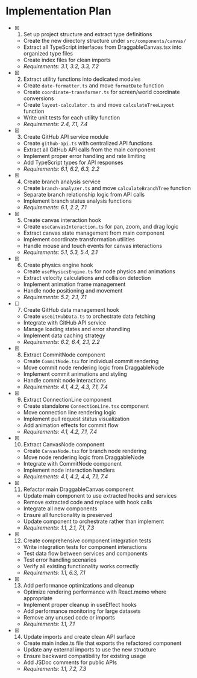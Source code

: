 # Implementation Plan

- [x] 1. Set up project structure and extract type definitions
  - Create the new directory structure under `src/components/canvas/`
  - Extract all TypeScript interfaces from DraggableCanvas.tsx into organized type files
  - Create index files for clean imports
  - _Requirements: 3.1, 3.2, 3.3, 7.2_

- [x] 2. Extract utility functions into dedicated modules
  - Create `date-formatter.ts` and move `formatDate` function
  - Create `coordinate-transformer.ts` for screen/world coordinate conversions
  - Create `layout-calculator.ts` and move `calculateTreeLayout` function
  - Write unit tests for each utility function
  - _Requirements: 2.4, 7.1, 7.4_

- [x] 3. Create GitHub API service module
  - Create `github-api.ts` with centralized API functions
  - Extract all GitHub API calls from the main component
  - Implement proper error handling and rate limiting
  - Add TypeScript types for API responses
  - _Requirements: 6.1, 6.2, 6.3, 2.2_

- [x] 4. Create branch analysis service
  - Create `branch-analyzer.ts` and move `calculateBranchTree` function
  - Separate branch relationship logic from API calls
  - Implement branch status analysis functions
  - _Requirements: 6.1, 2.2, 7.1_

- [x] 5. Create canvas interaction hook
  - Create `useCanvasInteraction.ts` for pan, zoom, and drag logic
  - Extract canvas state management from main component
  - Implement coordinate transformation utilities
  - Handle mouse and touch events for canvas interactions
  - _Requirements: 5.1, 5.3, 5.4, 2.1_

- [x] 6. Create physics engine hook
  - Create `usePhysicsEngine.ts` for node physics and animations
  - Extract velocity calculations and collision detection
  - Implement animation frame management
  - Handle node positioning and movement
  - _Requirements: 5.2, 2.1, 7.1_

- [ ] 7. Create GitHub data management hook
  - Create `useGitHubData.ts` to orchestrate data fetching
  - Integrate with GitHub API service
  - Manage loading states and error shandling
  - Implement data caching strategy
  - _Requirements: 6.2, 6.4, 2.1, 2.2_

- [x] 8. Extract CommitNode component
  - Create `CommitNode.tsx` for individual commit rendering
  - Move commit node rendering logic from DraggableNode
  - Implement commit animations and styling
  - Handle commit node interactions
  - _Requirements: 4.1, 4.2, 4.3, 7.1, 7.4_

- [x] 9. Extract ConnectionLine component
  - Create standalone `ConnectionLine.tsx` component
  - Move connection line rendering logic
  - Implement pull request status visualization
  - Add animation effects for commit flow
  - _Requirements: 4.1, 4.2, 7.1, 7.4_

- [x] 10. Extract CanvasNode component
  - Create `CanvasNode.tsx` for branch node rendering
  - Move node rendering logic from DraggableNode
  - Integrate with CommitNode component
  - Implement node interaction handlers
  - _Requirements: 4.1, 4.2, 4.4, 7.1, 7.4_

- [x] 11. Refactor main DraggableCanvas component
  - Update main component to use extracted hooks and services
  - Remove extracted code and replace with hook calls
  - Integrate all new components
  - Ensure all functionality is preserved
  - Update component to orchestrate rather than implement
  - _Requirements: 1.1, 2.1, 7.1, 7.3_

- [x] 12. Create comprehensive component integration tests
  - Write integration tests for component interactions
  - Test data flow between services and components
  - Test error handling scenarios
  - Verify all existing functionality works correctly
  - _Requirements: 1.1, 6.3, 7.1_

- [x] 13. Add performance optimizations and cleanup
  - Optimize rendering performance with React.memo where appropriate
  - Implement proper cleanup in useEffect hooks
  - Add performance monitoring for large datasets
  - Remove any unused code or imports
  - _Requirements: 1.1, 7.1_

- [x] 14. Update imports and create clean API surface
  - Create main index.ts file that exports the refactored component
  - Update any external imports to use the new structure
  - Ensure backward compatibility for existing usage
  - Add JSDoc comments for public APIs
  - _Requirements: 1.1, 7.2, 7.3_